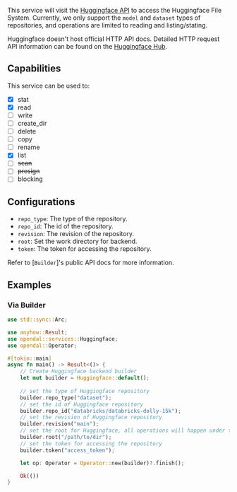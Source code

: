 This service will visit the [Huggingface API](https://huggingface.co/docs/huggingface_hub/package_reference/hf_api) to access the Huggingface File System.
Currently, we only support the `model` and `dataset` types of repositories, and operations are limited to reading and listing/stating.

Huggingface doesn't host official HTTP API docs. Detailed HTTP request API information can be found on the [Huggingface Hub](https://github.com/huggingface/huggingface_hub).

## Capabilities

This service can be used to:

- [x] stat
- [x] read
- [ ] write
- [ ] create_dir
- [ ] delete
- [ ] copy
- [ ] rename
- [x] list
- [ ] ~~scan~~
- [ ] ~~presign~~
- [ ] blocking

## Configurations

- `repo_type`: The type of the repository.
- `repo_id`: The id of the repository.
- `revision`: The revision of the repository.
- `root`: Set the work directory for backend.
- `token`: The token for accessing the repository.

Refer to [`Builder`]'s public API docs for more information.

## Examples

### Via Builder

```rust
use std::sync::Arc;

use anyhow::Result;
use opendal::services::Huggingface;
use opendal::Operator;

#[tokio::main]
async fn main() -> Result<()> {
    // Create Huggingface backend builder
    let mut builder = Huggingface::default();
    
    // set the type of Huggingface repository
    builder.repo_type("dataset");
    // set the id of Huggingface repository
    builder.repo_id("databricks/databricks-dolly-15k");
    // set the revision of Huggingface repository
    builder.revision("main");
    // set the root for Huggingface, all operations will happen under this root
    builder.root("/path/to/dir");
    // set the token for accessing the repository
    builder.token("access_token");

    let op: Operator = Operator::new(builder)?.finish();

    Ok(())
}
```
